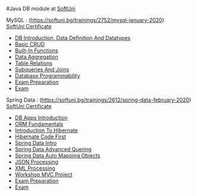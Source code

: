 #Java DB module at [SoftUni](https://softuni.bg)


MySQL : (https://softuni.bg/trainings/2752/mysql-january-2020)
<br/>
[SoftUni Certificate](https://softuni.bg/certificates/certificates/converttoimage/78877?code=51b6794b)
<br/>

  * [DB Introduction, Data Definition And Datatypes](https://github.com/KrasimirKolchev/Java-DB/tree/master/MySQL/DB%20Introduction%20Data%20Definition%20And%20Datatypes)
  * [Basic CRUD](https://github.com/KrasimirKolchev/Java-DB/tree/master/MySQL/Basic%20CRUD)
  * [Built-In Functions](https://github.com/KrasimirKolchev/Java-DB/tree/master/MySQL/Built-In%20Functions)
  * [Data Aggregation](https://github.com/KrasimirKolchev/Java-DB/tree/master/MySQL/Data%20Aggregation)
  * [Table Relations](https://github.com/KrasimirKolchev/Java-DB/tree/master/MySQL/Table%20Relastions)
  * [Subqueries And Joins](https://github.com/KrasimirKolchev/Java-DB/tree/master/MySQL/Subqueries%20And%20Joins)
  * [Database Programmability](https://github.com/KrasimirKolchev/Java-DB/tree/master/MySQL/DB%20Programmability%20And%20Transactions)
  * [Exam Preparation](https://github.com/KrasimirKolchev/Java-DB/tree/master/MySQL/Exam%20Preparation)
  * [Exam](https://github.com/KrasimirKolchev/Java-DB/tree/master/MySQL/Exam/Insta%20Influencers)



Spring Data : (https://softuni.bg/trainings/2612/spring-data-february-2020)
<br/>
[SoftUni Certificate]()
<br/>

  * [DB Apps Introduction](https://github.com/KrasimirKolchev/Java-DB/tree/master/SpringData/DbAppsIntroduction)
  * [ORM Fundamentals]()
  * [Introduction To Hibernate](https://github.com/KrasimirKolchev/Java-DB/tree/master/SpringData/Introduction-To-Hibernate)
  * [Hibernate Code First](https://github.com/KrasimirKolchev/Java-DB/tree/master/SpringData/Hibernate-Code-First)
  * [Spring Data Intro](https://github.com/KrasimirKolchev/Java-DB/tree/master/SpringData/Spring-Data-Intro)
  * [Spring Data Advanced Quering](https://github.com/KrasimirKolchev/Java-DB/tree/master/SpringData/Spring-Data-Advanced-Quering)
  * [Spring Data Auto Mapping Objects](https://github.com/KrasimirKolchev/Java-DB/tree/master/SpringData/Spring-Data-Auto-Mapping-Objects)
  * [JSON Processing](https://github.com/KrasimirKolchev/Java-DB/tree/master/SpringData/JSON-Processing)
  * [XML Processing](https://github.com/KrasimirKolchev/Java-DB/tree/master/SpringData/XML-Processing)
  * [Workshop MVC Project](https://github.com/KrasimirKolchev/Java-DB/tree/master/SpringData/Workshop-MVC-Project/nlt)
  * [Exam Preparation](https://github.com/KrasimirKolchev/Java-DB/tree/master/SpringData/Exam-Preparation)
  * [Exam](https://github.com/KrasimirKolchev/Java-DB/tree/master/SpringData/Exam)


